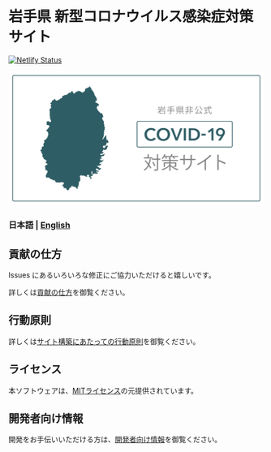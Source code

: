 # 岩手県 新型コロナウイルス感染症対策サイト

[![Netlify Status](https://api.netlify.com/api/v1/badges/7374821d-e39b-4e39-97d5-76ed68318b9c/deploy-status)](https://app.netlify.com/sites/covid19-iwate/deploys)

[![岩手県 新型コロナウイルス感染症対策サイト](https://raw.githubusercontent.com/MeditationDuck/covid19/development/static/ogp.png)](https://iwate.stopcovid19.jp/)

### 日本語 | [English](./docs/en/README.md)

## 貢献の仕方
Issues にあるいろいろな修正にご協力いただけると嬉しいです。

詳しくは[貢献の仕方](./CONTRIBUTING.md)を御覧ください。

## 行動原則
詳しくは[サイト構築にあたっての行動原則](./CODE_OF_CONDUCT.md)を御覧ください。

## ライセンス
本ソフトウェアは、[MITライセンス](./LICENSE.txt)の元提供されています。

## 開発者向け情報

開発をお手伝いいただける方は、[開発者向け情報](./FOR_DEVELOPERS.md)を御覧ください。
